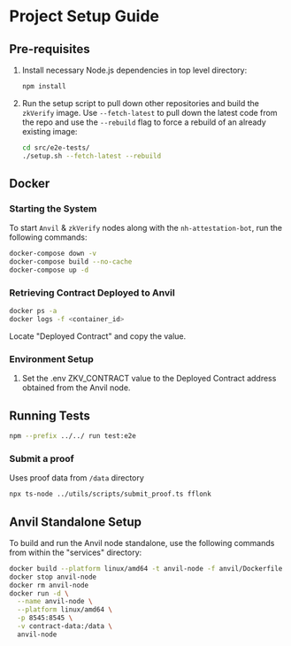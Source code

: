 # Project Setup Guide

## Pre-requisites

1. Install necessary Node.js dependencies in top level directory:

    ```bash
    npm install
    ```

2. Run the setup script to pull down other repositories and build the `zkVerify` image. Use `--fetch-latest` to pull down the latest code from the repo and use the `--rebuild` flag to force a rebuild of an already existing image:

    ```bash
    cd src/e2e-tests/
    ./setup.sh --fetch-latest --rebuild
    ```

## Docker

### Starting the System

To start `Anvil` & `zkVerify` nodes along with the `nh-attestation-bot`, run the following commands:

```bash
docker-compose down -v
docker-compose build --no-cache
docker-compose up -d
```

### Retrieving Contract Deployed to Anvil

```bash
docker ps -a
docker logs -f <container_id>
```

Locate "Deployed Contract" and copy the value.

### Environment Setup

1. Set the .env ZKV_CONTRACT value to the Deployed Contract address obtained from the Anvil node.

## Running Tests

```bash
npm --prefix ../../ run test:e2e
```

### Submit a proof

Uses proof data from `/data` directory

```bash
npx ts-node ../utils/scripts/submit_proof.ts fflonk
```

## Anvil Standalone Setup

To build and run the Anvil node standalone, use the following commands from within the "services" directory:

```bash
docker build --platform linux/amd64 -t anvil-node -f anvil/Dockerfile .
docker stop anvil-node
docker rm anvil-node
docker run -d \
  --name anvil-node \
  --platform linux/amd64 \
  -p 8545:8545 \
  -v contract-data:/data \
  anvil-node
```